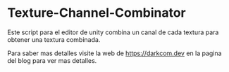 # Texture-Channel-Combinator
Este script para el editor de unity combina un canal de cada textura para obtener una textura combinada.

Para saber mas detalles visite la web de https://darkcom.dev en la pagina del blog para ver mas detalles.
